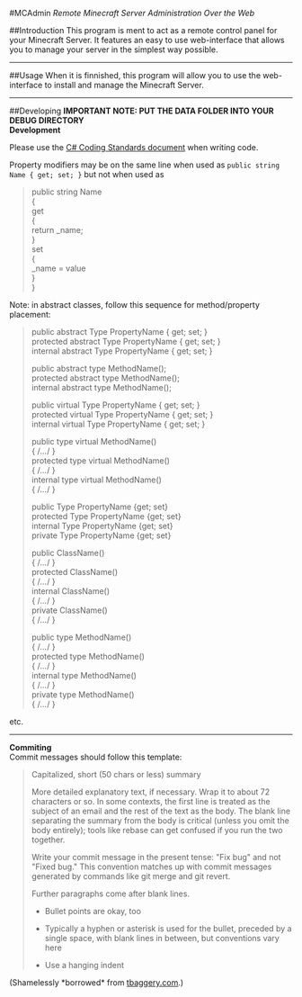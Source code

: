 #MCAdmin
*Remote Minecraft Server Administration Over the Web*

##Introduction
This program is ment to act as a remote control panel for your Minecraft Server.  It features an easy to use web-interface that allows you to manage your server in the simplest way possible.

----------

##Usage
When it is finnished, this program will allow you to use the web-interface to install and manage the Minecraft Server.

----------

##Developing
**IMPORTANT NOTE: PUT THE DATA FOLDER INTO YOUR DEBUG DIRECTORY**  
**Development** 
 
Please use the [C# Coding Standards document](http://weblogs.asp.net/lhunt/attachment/591275.ashx "") when writing code.  

Property modifiers may be on the same line when used as `public string Name { get; set; }` 
but not when used as  
> public string Name  
> {  
>     get  
>     {  
>         return _name;  
>     }  
>     set  
>     {  
>         _name = value  
>     }  
> }

Note: in abstract classes, follow this sequence for method/property placement:  

> public abstract Type PropertyName { get; set; }   
> protected abstract Type PropertyName { get; set; }  
> internal abstract Type PropertyName { get; set; }  
> 
> public abstract type MethodName();  
> protected abstract type MethodName();  
> internal abstract type MethodName(); 
> 
> public virtual Type PropertyName { get; set; }  
> protected virtual Type PropertyName { get; set; }    
> internal virtual Type PropertyName { get; set; }  
> 
> public type virtual MethodName()  
> { /*...*/ }  
> protected type virtual MethodName()  
> { /*...*/ }  
> internal type virtual MethodName()  
> { /*...*/ } 
>  
> public Type PropertyName {get; set}  
> protected Type PropertyName {get; set}  
> internal Type PropertyName {get; set}  
> private Type PropertyName {get; set}  
> 
> public ClassName()  
> { /*...*/ }  
> protected ClassName()  
> { /*...*/ }  
> internal ClassName()  
> { /*...*/ }  
> private ClassName()  
> { /*...*/ }
> 
> public type MethodName()  
> { /*...*/ }  
> protected type MethodName()  
> { /*...*/ }  
> internal type MethodName()  
> { /*...*/ }  
> private type MethodName()  
> { /*...*/ }  

etc.

----------

**Commiting**  
Commit messages should follow this template:
> Capitalized, short (50 chars or less) summary
> 
> More detailed explanatory text, if necessary.  Wrap it to about 72
> characters or so.  In some contexts, the first line is treated as the
> subject of an email and the rest of the text as the body.  The blank
> line separating the summary from the body is critical (unless you omit
> the body entirely); tools like rebase can get confused if you run the
> two together.
> 
> Write your commit message in the present tense: "Fix bug" and not "Fixed
> bug."  This convention matches up with commit messages generated by
> commands like git merge and git revert.
> 
> Further paragraphs come after blank lines.
> 
> - Bullet points are okay, too
> 
> - Typically a hyphen or asterisk is used for the bullet, preceded by a
>   single space, with blank lines in between, but conventions vary here
> 
> - Use a hanging indent

(Shamelessly \*borrowed\* from [tbaggery.com](http://tbaggery.com/2008/04/19/a-note-about-git-commit-messages.html).)